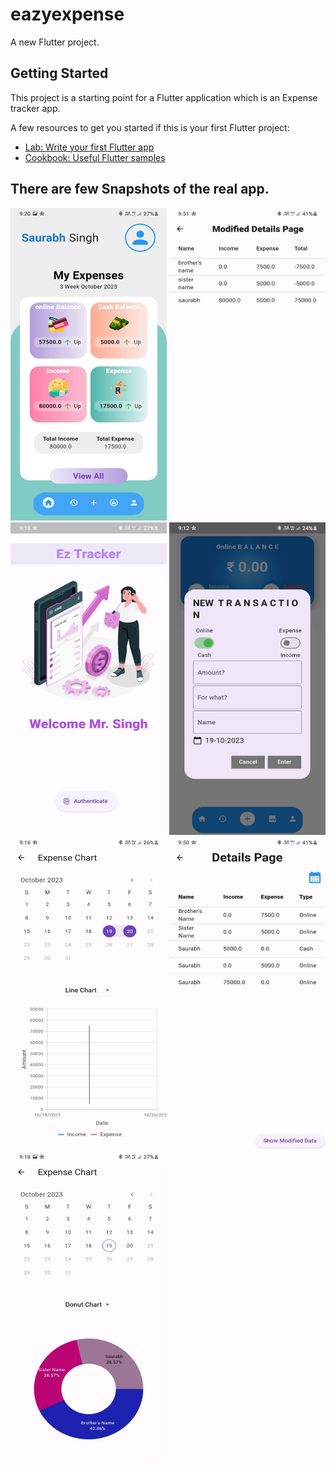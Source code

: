 # eazyexpense

A new Flutter project.

## Getting Started

This project is a starting point for a Flutter application which is an Expense tracker app.

A few resources to get you started if this is your first Flutter project:

- [Lab: Write your first Flutter app](https://docs.flutter.dev/get-started/codelab)
- [Cookbook: Useful Flutter samples](https://docs.flutter.dev/cookbook)

## There are few Snapshots of the real app.


<img src="https://github.com/Saurabh7Goku/ExpenseApp/blob/main/assets/ss/ss6.jpg" width="250" height="500" alt="Screenshot 1">

<img src="https://github.com/Saurabh7Goku/ExpenseApp/blob/main/assets/ss/ss5.jpg" width="250" height="500" alt="Screenshot 2">

<img src="https://github.com/Saurabh7Goku/ExpenseApp/blob/main/assets/ss/ss1.jpg" width="250" height="500" alt="Screenshot 3">

<img src="https://github.com/Saurabh7Goku/ExpenseApp/blob/main/assets/ss/ss2.jpg" width="250" height="500" alt="Screenshot 4">

<img src="https://github.com/Saurabh7Goku/ExpenseApp/blob/main/assets/ss/ss3.jpg" width="250" height="500" alt="Screenshot 5">

<img src="https://github.com/Saurabh7Goku/ExpenseApp/blob/main/assets/ss/ss4.jpg" width="250" height="500" alt="Screenshot 6">

<img src="https://github.com/Saurabh7Goku/ExpenseApp/blob/main/assets/ss/ss7.jpg" width="250" height="500" alt="Screenshot 7">
